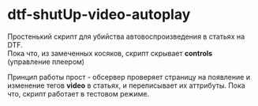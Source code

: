 # dtf-shutUp-video-autoplay

<p>Простенький скрипт для убийства автовоспроизведения в статьях на DTF.<br/>Пока что, из замеченных косяков, скрипт скрывает <b>controls</b> (управление плеером)

Принцип работы прост - обсервер проверяет страницу на появление и изменение тегов <b>video</b> в статьях, и переписывает их аттрибуты. Пока что, скрипт работает в тестовом режиме.</p>
